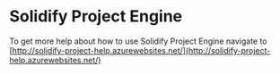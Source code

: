 # Solidify Project Engine

To get more help about how to use Solidify Project Engine navigate to [http://solidify-project-help.azurewebsites.net/](http://solidify-project-help.azurewebsites.net/)